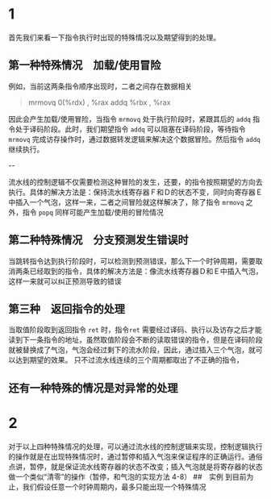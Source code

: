 # 1
首先我们来看一下指令执行时出现的特殊情况以及期望得到的处理。
## 第一种特殊情况　加载/使用冒险
例如，当前这两条指令顺序出现时，二者之间存在数据相关
> mrmovq 0(%rdx) , %rax
> addq %rbx , %rax

因此会产生加载/使用冒险，当指令 `mrmovq` 处于执行阶段时，紧跟其后的 `addq` 指令处于译码阶段。此时，我们期望指令 `addq` 可以阻塞在译码阶段，等待指令 `mrmovq` 完成访存操作时，通过数据转发逻辑来解决这个数据冒险。然后指令 `addq` 继续执行。

--

流水线的控制逻辑不仅需要检测这种冒险的发生，还要，的指令按照期望的方向去执行。具体的解决方法是：保持流水线寄存器Ｆ和Ｄ的状态不变，同时向寄存器Ｅ中插入一个气泡，这样一来，二者之间冒险就这样解决了，除了指令 `mrmovq` 之外，指令 `popq` 同样可能产生加载/使用的冒险情况
## 第二种特殊情况　分支预测发生错误时
当跳转指令达到执行阶段时，可以检测到预测错误，那么下一个时钟周期，需要取消两条已经取到的指令，具体的解决方法是：像流水线寄存器Ｄ和Ｅ中插入气泡，这样一来就可以纠正预测导致的错误
## 第三种　返回指令的处理
当取值阶段取到返回指令 `ret` 时，指令`ret` 需要经过译码、执行以及访存之后才能读到下一条指令的地址，虽然取值阶段会不断的读取错误的指令，但是在译码阶段就被替换成了气泡，气泡会经过剩下的流水阶段，因此，通过插入三个气泡，就可以达到期望的效果。
只不过流水线连续的三个周期都取出了不正确的指令，
## 还有一种特殊的情况是对异常的处理

# 2
对于以上四种特殊情况的处理，可以通过流水线的控制逻辑来实现，控制逻辑执行的操作就是在出现特殊情况时，通过暂停和插入气泡来保证程序的正确运行。通俗点讲，暂停，就是保证流水线寄存器的状态不改变；插入气泡就是将寄存器的状态做一个类似“清零”的操作（暂停，和气泡的实现方法 4-8）
##　实例
到目前为止，我们假设任意一个时钟周期内，最多只能出现一个特殊情况
